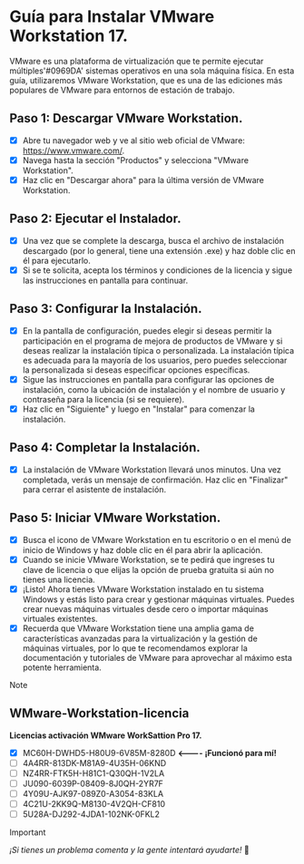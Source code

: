 
# Guía para Instalar VMware Workstation 17.

VMware es una plataforma de virtualización que te permite ejecutar múltiples'#0969DA' sistemas operativos en una sola máquina física. En esta guía, utilizaremos VMware Workstation, 
que es una de las ediciones más populares de VMware para entornos de estación de trabajo.

## Paso 1: Descargar VMware Workstation.

- [x] Abre tu navegador web y ve al sitio web oficial de VMware: https://www.vmware.com/.
- [x] Navega hasta la sección "Productos" y selecciona "VMware Workstation".
- [x] Haz clic en "Descargar ahora" para la última versión de VMware Workstation.

## Paso 2: Ejecutar el Instalador. 

- [x] Una vez que se complete la descarga, busca el archivo de instalación descargado (por lo general, tiene una extensión .exe) y haz doble clic en él para ejecutarlo.
- [x] Si se te solicita, acepta los términos y condiciones de la licencia y sigue las instrucciones en pantalla para continuar.

## Paso 3: Configurar la Instalación.

- [x] En la pantalla de configuración, puedes elegir si deseas permitir la participación en el programa de mejora de productos de VMware y si deseas realizar la instalación típica o 
personalizada. La instalación típica es adecuada para la mayoría de los usuarios, pero puedes seleccionar la personalizada si deseas especificar opciones específicas.
- [x] Sigue las instrucciones en pantalla para configurar las opciones de instalación, como la ubicación de instalación y el nombre de usuario y contraseña para la licencia (si se requiere).
- [x] Haz clic en "Siguiente" y luego en "Instalar" para comenzar la instalación.

## Paso 4: Completar la Instalación.

- [x] La instalación de VMware Workstation llevará unos minutos. Una vez completada, verás un mensaje de confirmación. Haz clic en "Finalizar" para cerrar el asistente de instalación.

## Paso 5: Iniciar VMware Workstation.

- [x] Busca el icono de VMware Workstation en tu escritorio o en el menú de inicio de Windows y haz doble clic en él para abrir la aplicación.
- [x] Cuando se inicie VMware Workstation, se te pedirá que ingreses tu clave de licencia o que elijas la opción de prueba gratuita si aún no tienes una licencia.
- [x] ¡Listo! Ahora tienes VMware Workstation instalado en tu sistema Windows y estás listo para crear y gestionar máquinas virtuales. Puedes crear nuevas máquinas virtuales desde cero o
  importar máquinas virtuales existentes.
- [x] Recuerda que VMware Workstation tiene una amplia gama de características avanzadas para la virtualización y la gestión de máquinas virtuales, por lo que te recomendamos explorar la
  documentación y tutoriales de VMware para aprovechar al máximo esta potente herramienta.

> [!NOTE]
> ## WMware-Workstation-licencia
**Licencias activación WMware WorkSattion Pro 17.**
- [x] MC60H-DWHD5-H80U9-6V85M-8280D   **<---- ¡Funcionó para mí!**
- [ ] 4A4RR-813DK-M81A9-4U35H-06KND
- [ ] NZ4RR-FTK5H-H81C1-Q30QH-1V2LA
- [ ] JU090-6039P-08409-8J0QH-2YR7F
- [ ] 4Y09U-AJK97-089Z0-A3054-83KLA
- [ ] 4C21U-2KK9Q-M8130-4V2QH-CF810
- [ ] 5U28A-DJ292-4JDA1-102NK-0FKL2

> [!IMPORTANT]
_¡Si tienes un problema comenta y la gente intentará ayudarte!_ :tada:










